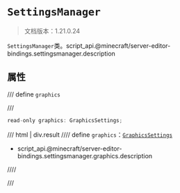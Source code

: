 # `SettingsManager`

> 文档版本：1.21.0.24

`SettingsManager`类。script_api.@minecraft/server-editor-bindings.settingsmanager.description

## 属性

/// define
`graphics`


///

```js
read-only graphics: GraphicsSettings;
```

/// html | div.result
//// define
`graphics`：[`GraphicsSettings`](./graphicssettings.md)

- script_api.@minecraft/server-editor-bindings.settingsmanager.graphics.description


////

///

